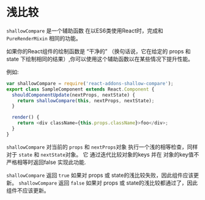 # 浅比较

`shallowCompare` 是一个辅助函数 在以ES6类使用React时，完成和 `PureRenderMixin` 相同的功能。

如果你的React组件的绘制函数是 “干净的” （换句话说，它在给定的 props 和 state 下绘制相同的结果）,你可以使用这个辅助函数以在某些情况下提升性能。

例如:

```javascript
var shallowCompare = require('react-addons-shallow-compare');
export class SampleComponent extends React.Component {
  shouldComponentUpdate(nextProps, nextState) {
    return shallowCompare(this, nextProps, nextState);
  }

  render() {
    return <div className={this.props.className}>foo</div>;
  }
}
```

`shallowCompare` 对当前的 `props` 和 `nextProps`对象 执行一个浅的相等检查，同样对于 `state` 和 `nextState`对象。
它 通过迭代比较对象的keys 并在 对象的key值不严格相等时返回false 实现此功能.

`shallowCompare` 返回 `true` 如果对 props 或 state的浅比较失败，因此组件应该更新。
`shallowCompare` 返回 `false` 如果对 props 或 state的浅比较都通过了，因此组件不应该更新。
